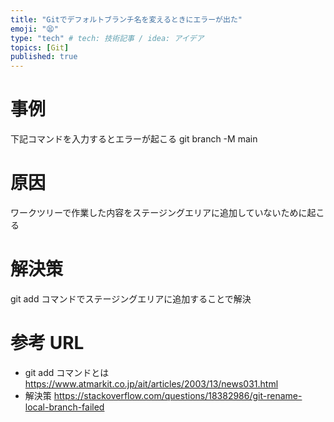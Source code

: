 ```yaml
---
title: "Gitでデフォルトブランチ名を変えるときにエラーが出た"
emoji: "😫"
type: "tech" # tech: 技術記事 / idea: アイデア
topics: [Git]
published: true
---
```


# 事例

下記コマンドを入力するとエラーが起こる
git branch -M main

# 原因

ワークツリーで作業した内容をステージングエリアに追加していないために起こる

# 解決策

git add コマンドでステージングエリアに追加することで解決

# 参考 URL

- git add コマンドとは
  https://www.atmarkit.co.jp/ait/articles/2003/13/news031.html
- 解決策
  https://stackoverflow.com/questions/18382986/git-rename-local-branch-failed
